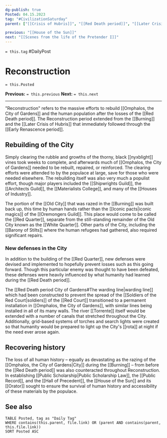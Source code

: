 ```yaml
---
dg-publish: true
Posted: 04.15.2023
tag: "#CivilizationSaturday"
parent: ["[[Crisis of Hubris]]", "[[Red Death period]]", "[[Later Crisis of Hubris]]", "[[Renascence]]", "[[Early Renascence period]]", "[[Burning]]", "[[House of the Sun]]"]

previous: "[[House of the Sun]]"
next: "[[Scenes from the life of the Pretender I]]"
---
```

`= this.tag` #DailyPost 
# Reconstruction
`= this.Posted`

**Previous:** `= this.previous`
**Next:** `= this.next`

---

"Reconstruction" refers to the massive efforts to rebuild [[Omphalos, the City of Gardens]] and the human population after the losses of the [[Red Death period]]. The Reconstruction period extended from the [[Burning]] and the [[Later Crisis of Hubris]] that immediately followed through the [[Early Renascence period]].

## Rebuilding of the City

Simply clearing the rubble and growths of the thorny, black [[nyxblight]] vines took weeks to complete, and afterwards much of [[Omphalos, the City of Gardens]] needed to be rebuilt, repaired, or reinforced. The clearing efforts were attended to by the populace at large, save for those who were needed elsewhere. The rebuilding itself was also very much a populist effort, though major players included the [[Shipwrights Guild]], the [[Architects Guild]], the [[Materialists College]], and many of the [[Houses of Industry]].

The portion of the [[Old City]] that was razed in the [[Burning]] was built back up, this time by human hands rather than the [[Iconic pacts|iconic magics]] of the [[Oremongers Guild]]. This place would come to be called the [[Red Quarter]], separate from the still-standing remainder of the Old City known as the [[White Quarter]]. Other parts of the City, including the [[Barony of Stilts]] where the human refugees had gathered, also required significant repairs.

### New defenses in the City

In addition to the building of the [[Red Quarter]], new defenses were devised and implemented to hopefully prevent losses such as this going forward. Though this particular enemy was thought to have been defeated, these defenses were heavily influenced by what humanity had learned during the [[Red Death period]].

The [[Red Death period City of Gardens#The warding line|warding line]] which had been constructed to prevent the spread of the [[Soldiers of the Red Court|soldiers]] of the [[Red Court]] transitioned to a permanent installation in [[Omphalos, the City of Gardens]], with similar lines being installed in all of its many walls. The river [[Torrente]] itself would be extended with a number of canals that stretched throughout the City. Additionally, grid-based systems of torches and search lights were created so that humanity would be prepared to light up the City's [[rota]] at night if the need ever arose again.

## Recovering history

The loss of all human history – equally as devastating as the razing of the [[Omphalos, the City of Gardens|City]] during the [[Burning]] – from before the [[Red Death period]] was also counteracted throughout Reconstruction. In establishing [[Public Scholarship|Public Scholarship Law]], the [[Public Record]], and the [[Hall of Precedent]], the [[House of the Sun]] and its [[Orator]] sought to ensure the survival of human history and accessibility of these materials by the populace.

## See also
```dataview
TABLE Posted, tag as "Daily Tag"
WHERE contains(this.parent, file.link) OR (parent AND contains(parent, this.file.link))
SORT Posted ASC
```
